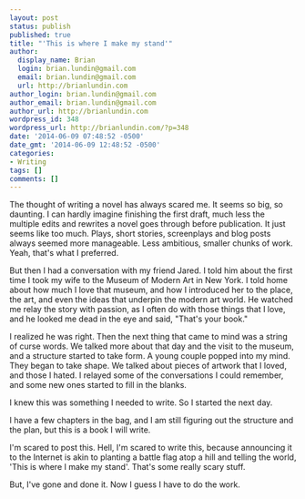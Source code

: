 ```yaml
---
layout: post
status: publish
published: true
title: "'This is where I make my stand'"
author:
  display_name: Brian
  login: brian.lundin@gmail.com
  email: brian.lundin@gmail.com
  url: http://brianlundin.com
author_login: brian.lundin@gmail.com
author_email: brian.lundin@gmail.com
author_url: http://brianlundin.com
wordpress_id: 348
wordpress_url: http://brianlundin.com/?p=348
date: '2014-06-09 07:48:52 -0500'
date_gmt: '2014-06-09 12:48:52 -0500'
categories:
- Writing
tags: []
comments: []
---
```

<p>The thought of writing a novel has always scared me. It seems so big, so daunting. I can hardly imagine finishing the first draft, much less the multiple edits and rewrites a novel goes through before publication. It just seems like too much. Plays, short stories, screenplays and blog posts always seemed more manageable. Less ambitious, smaller chunks of work. Yeah, that's what I preferred.</p>
<p>But then I had a conversation with my friend Jared. I told him about the first time I took my wife to the Museum of Modern Art in New York. I told home about how much I love that museum, and how I introduced her to the place, the art, and even the ideas that underpin the modern art world. He watched me relay the story with passion, as I often do with those things that I love, and he looked me dead in the eye and said, "That's your book."</p>
<p>I realized he was right. Then the next thing that came to mind was a string of curse words. We talked more about that day and the visit to the museum, and a structure started to take form. A young couple popped into my mind. They began to take shape. We talked about pieces of artwork that I loved, and those I hated. I relayed some of the conversations I could remember, and some new ones started to fill in the blanks.</p>
<p>I knew this was something I needed to write. So I started the next day.</p>
<p>I have a few chapters in the bag, and I am still figuring out the structure and the plan, but this is a book I will write.</p>
<p>I'm scared to post this. Hell, I'm scared to write this, because announcing it to the Internet is akin to planting a battle flag atop a hill and telling the world, 'This is where I make my stand'. That's some really scary stuff.</p>
<p>But, I've gone and done it. Now I guess I have to do the work.</p>
